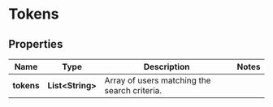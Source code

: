 

# Tokens

## Properties

Name | Type | Description | Notes
------------ | ------------- | ------------- | -------------
**tokens** | **List&lt;String&gt;** | Array of users matching the search criteria. | 



